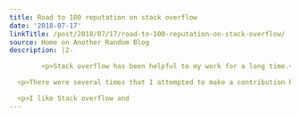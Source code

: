 ```yaml
---
title: Road to 100 reputation on stack overflow
date: '2018-07-17'
linkTitle: /post/2018/07/17/road-to-100-reputation-on-stack-overflow/
source: Home on Another Random Blog
description: |2-

        <p>Stack overflow has been helpful to my work for a long time.</p>

  <p>There were several times that I attempted to make a contribution by answering questions. However, I find it difficult to do so as a rookie programmer. It appeared that most &ldquo;basic, easy and common&rdquo; questions had already been asked and answered. So all &ldquo;later questions&rdquo; naturally became harder, which requires more than a programming rookie(like me) to contribute.</p>

  <p>I like Stack overflow and
---
```

